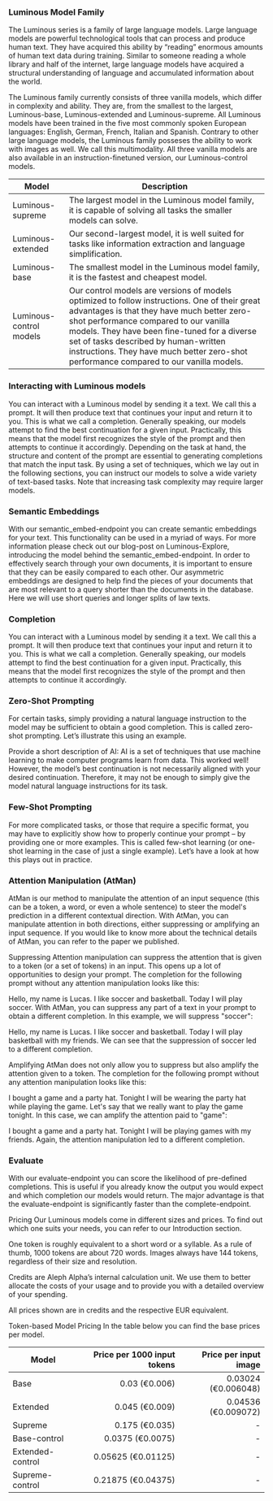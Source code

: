 ### Luminous Model Family
The Luminous series is a family of large language models. Large language models are powerful technological tools that can process and produce human text. They have acquired this ability by “reading” enormous amounts of human text data during training. Similar to someone reading a whole library and half of the internet, large language models have acquired a structural understanding of language and accumulated information about the world.

The Luminous family currently consists of three vanilla models, which differ in complexity and ability. They are, from the smallest to the largest, Luminous-base, Luminous-extended and Luminous-supreme. All Luminous models have been trained in the five most commonly spoken European languages: English, German, French, Italian and Spanish. Contrary to other large language models, the Luminous family posseses the ability to work with images as well. We call this multimodality. All three vanilla models are also available in an instruction-finetuned version, our Luminous-control models.

 | Model | Description |
| --- | --- |
| Luminous-supreme | The largest model in the Luminous model family, it is capable of solving all tasks the smaller models can solve. |
| Luminous-extended | Our second-largest model, it is well suited for tasks like information extraction and language simplification. |
| Luminous-base | The smallest model in the Luminous model family, it is the fastest and cheapest model. |
| Luminous-control models | Our control models are versions of models optimized to follow instructions. One of their great advantages is that they have much better zero-shot performance compared to our vanilla models. They have been fine-tuned for a diverse set of tasks described by human-written instructions. They have much better zero-shot performance compared to our vanilla models. |

### Interacting with Luminous models
You can interact with a Luminous model by sending it a text. We call this a prompt. It will then produce text that continues your input and return it to you. This is what we call a completion. Generally speaking, our models attempt to find the best continuation for a given input. Practically, this means that the model first recognizes the style of the prompt and then attempts to continue it accordingly. Depending on the task at hand, the structure and content of the prompt are essential to generating completions that match the input task. By using a set of techniques, which we lay out in the following sections, you can instruct our models to solve a wide variety of text-based tasks. Note that increasing task complexity may require larger models.

### Semantic Embeddings
With our semantic_embed-endpoint you can create semantic embeddings for your text. 
This functionality can be used in a myriad of ways. 
For more information please check out our blog-post on Luminous-Explore, introducing the model behind the semantic_embed-endpoint. 
In order to effectively search through your own documents, it is important to ensure that they can be easily compared to each other. 
Our asymmetric embeddings are designed to help find the pieces of your documents that are most relevant to a query shorter than the documents in the database. 
Here we will use short queries and longer splits of law texts.


### Completion
You can interact with a Luminous model by sending it a text. We call this a prompt. 
It will then produce text that continues your input and return it to you. This is what we call a completion. 
Generally speaking, our models attempt to find the best continuation for a given input. 
Practically, this means that the model first recognizes the style of the prompt and then attempts to continue it accordingly.

### Zero-Shot Prompting
For certain tasks, simply providing a natural language instruction to the model may be sufficient to obtain a good completion. This is called zero-shot prompting. Let’s illustrate this using an example.

Provide a short description of AI: AI is a set of techniques that use machine learning to make computer programs learn from data.
This worked well! However, the model’s best continuation is not necessarily aligned with your desired continuation. Therefore, it may not be enough to simply give the model natural language instructions for its task.

### Few-Shot Prompting
For more complicated tasks, or those that require a specific format, you may have to explicitly show how to properly continue your prompt – by providing one or more examples. This is called few-shot learning (or one-shot learning in the case of just a single example). Let’s have a look at how this plays out in practice.

### Attention Manipulation (AtMan)
AtMan is our method to manipulate the attention of an input sequence (this can be a token, a word, or even a whole sentence) to steer the model's prediction in a different contextual direction. With AtMan, you can manipulate attention in both directions, either suppressing or amplifying an input sequence. If you would like to know more about the technical details of AtMan, you can refer to the paper we published.

Suppressing
Attention manipulation can suppress the attention that is given to a token (or a set of tokens) in an input. This opens up a lot of opportunities to design your prompt. The completion for the following prompt without any attention manipulation looks like this:

Hello, my name is Lucas. I like soccer and basketball. Today I will play soccer.
With AtMan, you can suppress any part of a text in your prompt to obtain a different completion. In this example, we will suppress "soccer":

Hello, my name is Lucas. I like soccer and basketball. Today I will play basketball with my friends.
We can see that the suppression of soccer led to a different completion.

Amplifying
AtMan does not only allow you to suppress but also amplify the attention given to a token. The completion for the following prompt without any attention manipulation looks like this:

I bought a game and a party hat. Tonight I will be wearing the party hat while playing the game.
Let's say that we really want to play the game tonight. In this case, we can amplify the attention paid to "game":

I bought a game and a party hat. Tonight I will be playing games with my friends.
Again, the attention manipulation led to a different completion.


### Evaluate
With our evaluate-endpoint you can score the likelihood of pre-defined completions. This is useful if you already know the output you would expect and which completion our models would return. The major advantage is that the evaluate-endpoint is significantly faster than the complete-endpoint.

Pricing
Our Luminous models come in different sizes and prices. To find out which one suits your needs, you can refer to our Introduction section.

One token is roughly equivalent to a short word or a syllable. As a rule of thumb, 1000 tokens are about 720 words. Images always have 144 tokens, regardless of their size and resolution.

Credits are Aleph Alpha’s internal calculation unit. We use them to better allocate the costs of your usage and to provide you with a detailed overview of your spending.

All prices shown are in credits and the respective EUR equivalent.

Token-based Model Pricing
In the table below you can find the base prices per model.

 | Model | Price per 1000 input tokens | Price per input image |
| --- | ---: | ---: |
| Base | 0.03 (€0.006) | 0.03024 (€0.006048) |
| Extended | 0.045 (€0.009) | 0.04536 (€0.009072) |
| Supreme | 0.175 (€0.035) | - |
| Base-control | 0.0375 (€0.0075) | - |
| Extended-control | 0.05625 (€0.01125) | - |
| Supreme-control | 0.21875 (€0.04375) | - |



